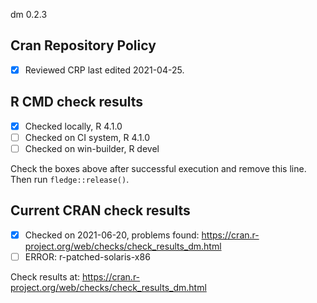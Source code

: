 dm 0.2.3

## Cran Repository Policy

- [x] Reviewed CRP last edited 2021-04-25.

## R CMD check results

- [x] Checked locally, R 4.1.0
- [ ] Checked on CI system, R 4.1.0
- [ ] Checked on win-builder, R devel

Check the boxes above after successful execution and remove this line. Then run `fledge::release()`.

## Current CRAN check results

- [x] Checked on 2021-06-20, problems found: https://cran.r-project.org/web/checks/check_results_dm.html
- [ ] ERROR: r-patched-solaris-x86

Check results at: https://cran.r-project.org/web/checks/check_results_dm.html
